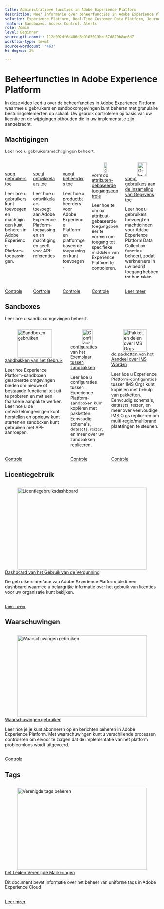 ```yaml
---
title: Administratieve functies in Adobe Experience Platform
description: Meer informatie over beheerfuncties in Adobe Experience Platform
solution: Experience Platform, Real-Time Customer Data Platform, Journey Optimizer
feature: Sandboxes, Access Control, Alerts
role: Admin
level: Beginner
source-git-commit: 112e092df6d486d8b9103013bec57d820b8ae6d7
workflow-type: tm+mt
source-wordcount: '463'
ht-degree: 2%

---
```


# Beheerfuncties in Adobe Experience Platform

In deze video leert u over de beheerfuncties in Adobe Experience Platform waarmee u gebruikers en sandboxomgevingen kunt beheren met granulaire besturingselementen op schaal. Uw gebruik controleren op basis van uw licentie en de wijzigingen bijhouden die in uw implementatie zijn aangebracht.

## Machtigingen

Leer hoe u gebruikersmachtigingen beheert.

<!-- CARDS
* add-users.md{title=Add users}
* add-developers.md{title=Add developers}
* add-product-administrators.md{title=Add administrators}
* configure-attribute-based-access-control.md
* https://experienceleague.adobe.com/en/docs/platform-learn/data-collection/users-and-permissions{title=Add users to Data Collection}
-->
<!-- START CARDS HTML - DO NOT MODIFY BY HAND -->
<div class="columns">
    <div class="column is-half-tablet is-half-desktop is-one-third-widescreen" aria-label="Add users">
        <div class="card" style="height: 100%; display: flex; flex-direction: column; height: 100%;">
            <div class="card-image">
                <figure class="image x-is-16by9">
                    <a href="add-users.md" title="Gebruikers toevoegen" target="_blank" rel="referrer">
                        <img class="is-bordered-r-small" src="https://video.tv.adobe.com/v/336081?format=jpeg&nocache=1740173302150" alt="Gebruikers toevoegen"
                             style="width: 100%; aspect-ratio: 16 / 9; object-fit: cover; overflow: hidden; display: block; margin: auto;">
                    </a>
                </figure>
            </div>
            <div class="card-content is-padded-small" style="display: flex; flex-direction: column; flex-grow: 1; justify-content: space-between;">
                <div class="top-card-content">
                    <p class="headline is-size-6 has-text-weight-bold">
                        <a href="add-users.md" target="_blank" rel="referrer" title="Gebruikers toevoegen"> voeg gebruikers </a> toe
                    </p>
                    <p class="is-size-6">Leer hoe u gebruikers kunt toevoegen en machtigingen kunt beheren in Adobe Experience Platform-toepassingen.</p>
                </div>
                <a href="add-users.md" target="_blank" rel="referrer" class="spectrum-Button spectrum-Button--outline spectrum-Button--primary spectrum-Button--sizeM" style="align-self: flex-start; margin-top: 1rem;">
                    <span class="spectrum-Button-label has-no-wrap has-text-weight-bold"> Controle </span>
                </a>
            </div>
        </div>
    </div>
    <div class="column is-half-tablet is-half-desktop is-one-third-widescreen" aria-label="Add developers">
        <div class="card" style="height: 100%; display: flex; flex-direction: column; height: 100%;">
            <div class="card-image">
                <figure class="image x-is-16by9">
                    <a href="add-developers.md" title="Ontwikkelaars toevoegen" target="_blank" rel="referrer">
                        <img class="is-bordered-r-small" src="https://video.tv.adobe.com/v/3426407?format=jpeg&nocache=1740173302176" alt="Ontwikkelaars toevoegen"
                             style="width: 100%; aspect-ratio: 16 / 9; object-fit: cover; overflow: hidden; display: block; margin: auto;">
                    </a>
                </figure>
            </div>
            <div class="card-content is-padded-small" style="display: flex; flex-direction: column; flex-grow: 1; justify-content: space-between;">
                <div class="top-card-content">
                    <p class="headline is-size-6 has-text-weight-bold">
                        <a href="add-developers.md" target="_blank" rel="referrer" title="Ontwikkelaars toevoegen"> voegt ontwikkelaars </a> toe
                    </p>
                    <p class="is-size-6">Leer hoe u ontwikkelaars toevoegt aan Adobe Experience Platform-toepassingen en machtigingen geeft voor API-referenties</p>
                </div>
                <a href="add-developers.md" target="_blank" rel="referrer" class="spectrum-Button spectrum-Button--outline spectrum-Button--primary spectrum-Button--sizeM" style="align-self: flex-start; margin-top: 1rem;">
                    <span class="spectrum-Button-label has-no-wrap has-text-weight-bold"> Controle </span>
                </a>
            </div>
        </div>
    </div>
    <div class="column is-half-tablet is-half-desktop is-one-third-widescreen" aria-label="Add administrators">
        <div class="card" style="height: 100%; display: flex; flex-direction: column; height: 100%;">
            <div class="card-image">
                <figure class="image x-is-16by9">
                    <a href="add-product-administrators.md" title="Beheerders toevoegen" target="_blank" rel="referrer">
                        <img class="is-bordered-r-small" src="https://video.tv.adobe.com/v/333860?format=jpeg&nocache=1740173302208" alt="Beheerders toevoegen"
                             style="width: 100%; aspect-ratio: 16 / 9; object-fit: cover; overflow: hidden; display: block; margin: auto;">
                    </a>
                </figure>
            </div>
            <div class="card-content is-padded-small" style="display: flex; flex-direction: column; flex-grow: 1; justify-content: space-between;">
                <div class="top-card-content">
                    <p class="headline is-size-6 has-text-weight-bold">
                        <a href="add-product-administrators.md" target="_blank" rel="referrer" title="Beheerders toevoegen"> voegt beheerders </a> toe
                    </p>
                    <p class="is-size-6">Leer hoe u productbeheerders voor Adobe Experience Platform- en platformgebaseerde toepassingen kunt toevoegen.</p>
                </div>
                <a href="add-product-administrators.md" target="_blank" rel="referrer" class="spectrum-Button spectrum-Button--outline spectrum-Button--primary spectrum-Button--sizeM" style="align-self: flex-start; margin-top: 1rem;">
                    <span class="spectrum-Button-label has-no-wrap has-text-weight-bold"> Controle </span>
                </a>
            </div>
        </div>
    </div>
    <div class="column is-half-tablet is-half-desktop is-one-third-widescreen" aria-label="Configure attribute-based access control">
        <div class="card" style="height: 100%; display: flex; flex-direction: column; height: 100%;">
            <div class="card-image">
                <figure class="image x-is-16by9">
                    <a href="configure-attribute-based-access-control.md" title="Op kenmerken gebaseerd toegangsbeheer configureren" target="_blank" rel="referrer">
                        <img class="is-bordered-r-small" src="https://video.tv.adobe.com/v/345641?format=jpeg&nocache=1740173302190" alt="Op kenmerken gebaseerd toegangsbeheer configureren"
                             style="width: 100%; aspect-ratio: 16 / 9; object-fit: cover; overflow: hidden; display: block; margin: auto;">
                    </a>
                </figure>
            </div>
            <div class="card-content is-padded-small" style="display: flex; flex-direction: column; flex-grow: 1; justify-content: space-between;">
                <div class="top-card-content">
                    <p class="headline is-size-6 has-text-weight-bold">
                        <a href="configure-attribute-based-access-control.md" target="_blank" rel="referrer" title="Op kenmerken gebaseerd toegangsbeheer configureren"> vorm op attributen-gebaseerde toegangscontrole </a>
                    </p>
                    <p class="is-size-6">Leer hoe te om op attribuut-gebaseerde toegangsbeheer te vormen om toegang tot specifieke middelen van Experience Platform te controleren.</p>
                </div>
                <a href="configure-attribute-based-access-control.md" target="_blank" rel="referrer" class="spectrum-Button spectrum-Button--outline spectrum-Button--primary spectrum-Button--sizeM" style="align-self: flex-start; margin-top: 1rem;">
                    <span class="spectrum-Button-label has-no-wrap has-text-weight-bold"> Controle </span>
                </a>
            </div>
        </div>
    </div>
    <div class="column is-half-tablet is-half-desktop is-one-third-widescreen" aria-label="Add users to Data Collection">
        <div class="card" style="height: 100%; display: flex; flex-direction: column; height: 100%;">
            <div class="card-image">
                <figure class="image x-is-16by9">
                    <a href="https://experienceleague.adobe.com/en/docs/platform-learn/data-collection/users-and-permissions" title="Gebruikers toevoegen aan gegevensverzameling" target="_blank" rel="referrer">
                        <img class="is-bordered-r-small" src="https://video.tv.adobe.com/v/28734/?format=jpeg&nocache=1740173302543" alt="Gebruikers toevoegen aan gegevensverzameling"
                             style="width: 100%; aspect-ratio: 16 / 9; object-fit: cover; overflow: hidden; display: block; margin: auto;">
                    </a>
                </figure>
            </div>
            <div class="card-content is-padded-small" style="display: flex; flex-direction: column; flex-grow: 1; justify-content: space-between;">
                <div class="top-card-content">
                    <p class="headline is-size-6 has-text-weight-bold">
                        <a href="https://experienceleague.adobe.com/en/docs/platform-learn/data-collection/users-and-permissions" target="_blank" rel="referrer" title="Gebruikers toevoegen aan gegevensverzameling"> voegt gebruikers aan de Inzameling van Gegevens toe </a>
                    </p>
                    <p class="is-size-6">Leer hoe u gebruikers toevoegt en machtigingen voor Adobe Experience Platform Data Collection-functies beheert, zodat werknemers in uw bedrijf toegang hebben tot hun taken.</p>
                </div>
                <a href="https://experienceleague.adobe.com/en/docs/platform-learn/data-collection/users-and-permissions" target="_blank" rel="referrer" class="spectrum-Button spectrum-Button--outline spectrum-Button--primary spectrum-Button--sizeM" style="align-self: flex-start; margin-top: 1rem;">
                    <span class="spectrum-Button-label has-no-wrap has-text-weight-bold"> Leer meer </span>
                </a>
            </div>
        </div>
    </div>
</div>
<!-- END CARDS HTML - DO NOT MODIFY BY HAND -->

## Sandboxes

Leer hoe u sandboxomgevingen beheert.

<!-- CARDS
* use-sandboxes.md
* copy-objects-between-sandboxes.md
* share-packages-across-orgs.md
-->
<!-- START CARDS HTML - DO NOT MODIFY BY HAND -->
<div class="columns">
    <div class="column is-half-tablet is-half-desktop is-one-third-widescreen" aria-label="Use sandboxes">
        <div class="card" style="height: 100%; display: flex; flex-direction: column; height: 100%;">
            <div class="card-image">
                <figure class="image x-is-16by9">
                    <a href="use-sandboxes.md" title="Sandboxen gebruiken" target="_blank" rel="referrer">
                        <img class="is-bordered-r-small" src="https://video.tv.adobe.com/v/29838/?format=jpeg&nocache=1740173302789" alt="Sandboxen gebruiken"
                             style="width: 100%; aspect-ratio: 16 / 9; object-fit: cover; overflow: hidden; display: block; margin: auto;">
                    </a>
                </figure>
            </div>
            <div class="card-content is-padded-small" style="display: flex; flex-direction: column; flex-grow: 1; justify-content: space-between;">
                <div class="top-card-content">
                    <p class="headline is-size-6 has-text-weight-bold">
                        <a href="use-sandboxes.md" target="_blank" rel="referrer" title="Sandboxen gebruiken"> zandbakken van het Gebruik </a>
                    </p>
                    <p class="is-size-6">Leer hoe Experience Platform-sandboxen geïsoleerde omgevingen bieden om nieuwe of bestaande functionaliteit uit te proberen en met een faalsnelle aanpak te werken. Leer hoe u de ontwikkelomgevingen kunt herstellen en opnieuw kunt starten en sandboxen kunt gebruiken met API-aanroepen.</p>
                </div>
                <a href="use-sandboxes.md" target="_blank" rel="referrer" class="spectrum-Button spectrum-Button--outline spectrum-Button--primary spectrum-Button--sizeM" style="align-self: flex-start; margin-top: 1rem;">
                    <span class="spectrum-Button-label has-no-wrap has-text-weight-bold"> Controle </span>
                </a>
            </div>
        </div>
    </div>
    <div class="column is-half-tablet is-half-desktop is-one-third-widescreen" aria-label="Copy configurations between sandboxes">
        <div class="card" style="height: 100%; display: flex; flex-direction: column; height: 100%;">
            <div class="card-image">
                <figure class="image x-is-16by9">
                    <a href="copy-objects-between-sandboxes.md" title="Configuraties kopiëren tussen sandboxen" target="_blank" rel="referrer">
                        <img class="is-bordered-r-small" src="https://video.tv.adobe.com/v/3424763/?format=jpeg&nocache=1740173302776" alt="Configuraties kopiëren tussen sandboxen"
                             style="width: 100%; aspect-ratio: 16 / 9; object-fit: cover; overflow: hidden; display: block; margin: auto;">
                    </a>
                </figure>
            </div>
            <div class="card-content is-padded-small" style="display: flex; flex-direction: column; flex-grow: 1; justify-content: space-between;">
                <div class="top-card-content">
                    <p class="headline is-size-6 has-text-weight-bold">
                        <a href="copy-objects-between-sandboxes.md" target="_blank" rel="referrer" title="Configuraties kopiëren tussen sandboxen"> configuraties van het Exemplaar tussen zandbakken </a>
                    </p>
                    <p class="is-size-6">Leer hoe u configuraties tussen Experience Platform-sandboxen kunt kopiëren met pakketten. Eenvoudig schema's, datasets, reizen, en meer over uw zandbakken repliceren.</p>
                </div>
                <a href="copy-objects-between-sandboxes.md" target="_blank" rel="referrer" class="spectrum-Button spectrum-Button--outline spectrum-Button--primary spectrum-Button--sizeM" style="align-self: flex-start; margin-top: 1rem;">
                    <span class="spectrum-Button-label has-no-wrap has-text-weight-bold"> Controle </span>
                </a>
            </div>
        </div>
    </div>
    <div class="column is-half-tablet is-half-desktop is-one-third-widescreen" aria-label="Share packages across IMS Orgs">
        <div class="card" style="height: 100%; display: flex; flex-direction: column; height: 100%;">
            <div class="card-image">
                <figure class="image x-is-16by9">
                    <a href="share-packages-across-orgs.md" title="Pakketten delen over IMS Orgs" target="_blank" rel="referrer">
                        <img class="is-bordered-r-small" src="https://video.tv.adobe.com/v/3435815/?format=jpeg&nocache=1740173302764" alt="Pakketten delen over IMS Orgs"
                             style="width: 100%; aspect-ratio: 16 / 9; object-fit: cover; overflow: hidden; display: block; margin: auto;">
                    </a>
                </figure>
            </div>
            <div class="card-content is-padded-small" style="display: flex; flex-direction: column; flex-grow: 1; justify-content: space-between;">
                <div class="top-card-content">
                    <p class="headline is-size-6 has-text-weight-bold">
                        <a href="share-packages-across-orgs.md" target="_blank" rel="referrer" title="Pakketten delen over IMS Orgs"> de pakketten van het Aandeel over IMS Worden </a>
                    </p>
                    <p class="is-size-6">Leer hoe u Experience Platform-configuraties tussen IMS Orgs kunt kopiëren met behulp van pakketten. Eenvoudig schema's, datasets, reizen, en meer over veelvoudige IMS Orgs repliceren om multi-regio/multibrand plaatsingen te steunen.</p>
                </div>
                <a href="share-packages-across-orgs.md" target="_blank" rel="referrer" class="spectrum-Button spectrum-Button--outline spectrum-Button--primary spectrum-Button--sizeM" style="align-self: flex-start; margin-top: 1rem;">
                    <span class="spectrum-Button-label has-no-wrap has-text-weight-bold"> Controle </span>
                </a>
            </div>
        </div>
    </div>
</div>
<!-- END CARDS HTML - DO NOT MODIFY BY HAND -->

## Licentiegebruik

<!-- CARDS
* https://experienceleague.adobe.com/en/docs/experience-platform/landing/license/license-usage-dashboard
-->
<!-- START CARDS HTML - DO NOT MODIFY BY HAND -->
<div class="columns">
    <div class="column is-half-tablet is-half-desktop is-one-third-widescreen" aria-label="License Usage Dashboard">
        <div class="card" style="height: 100%; display: flex; flex-direction: column; height: 100%;">
            <div class="card-image">
                <figure class="image x-is-16by9">
                    <a href="https://experienceleague.adobe.com/en/docs/experience-platform/landing/license/license-usage-dashboard" title="Licentiegebruiksdashboard" target="_blank" rel="referrer">
                        <img class="is-bordered-r-small" src="https://experienceleague.adobe.com/en/docs/experience-platform/landing/license/license-usage-dashboard./media_15ebe5d6a87c210826e7502ba8402e61caa4a8ec8.png?width=400&format=png&optimize=medium" alt="Licentiegebruiksdashboard"
                             style="width: 100%; aspect-ratio: 16 / 9; object-fit: cover; overflow: hidden; display: block; margin: auto;">
                    </a>
                </figure>
            </div>
            <div class="card-content is-padded-small" style="display: flex; flex-direction: column; flex-grow: 1; justify-content: space-between;">
                <div class="top-card-content">
                    <p class="headline is-size-6 has-text-weight-bold">
                        <a href="https://experienceleague.adobe.com/en/docs/experience-platform/landing/license/license-usage-dashboard" target="_blank" rel="referrer" title="Licentiegebruiksdashboard"> Dashboard van het Gebruik van de Vergunning </a>
                    </p>
                    <p class="is-size-6">De gebruikersinterface van Adobe Experience Platform biedt een dashboard waarmee u belangrijke informatie over het gebruik van licenties voor uw organisatie kunt bekijken.</p>
                </div>
                <a href="https://experienceleague.adobe.com/en/docs/experience-platform/landing/license/license-usage-dashboard" target="_blank" rel="referrer" class="spectrum-Button spectrum-Button--outline spectrum-Button--primary spectrum-Button--sizeM" style="align-self: flex-start; margin-top: 1rem;">
                    <span class="spectrum-Button-label has-no-wrap has-text-weight-bold"> Leer meer </span>
                </a>
            </div>
        </div>
    </div>
</div>
<!-- END CARDS HTML - DO NOT MODIFY BY HAND -->

## Waarschuwingen

<!-- CARDS
{cta = Watch}
* use-alerts.md
-->
<!-- START CARDS HTML - DO NOT MODIFY BY HAND -->
<div class="columns">
    <div class="column is-half-tablet is-half-desktop is-one-third-widescreen" aria-label="Use alerts">
        <div class="card" style="height: 100%; display: flex; flex-direction: column; height: 100%;">
            <div class="card-image">
                <figure class="image x-is-16by9">
                    <a href="use-alerts.md" title="Waarschuwingen gebruiken" target="_blank" rel="referrer">
                        <img class="is-bordered-r-small" src="https://video.tv.adobe.com/v/336218?format=jpeg&nocache=1740173305172" alt="Waarschuwingen gebruiken"
                             style="width: 100%; aspect-ratio: 16 / 9; object-fit: cover; overflow: hidden; display: block; margin: auto;">
                    </a>
                </figure>
            </div>
            <div class="card-content is-padded-small" style="display: flex; flex-direction: column; flex-grow: 1; justify-content: space-between;">
                <div class="top-card-content">
                    <p class="headline is-size-6 has-text-weight-bold">
                        <a href="use-alerts.md" target="_blank" rel="referrer" title="Waarschuwingen gebruiken">Waarschuwingen gebruiken</a>
                    </p>
                    <p class="is-size-6">Leer hoe je je kunt abonneren op en berichten beheren in Adobe Experience Platform. Met waarschuwingen kunt u verschillende processen controleren om ervoor te zorgen dat de implementatie van het platform probleemloos wordt uitgevoerd.</p>
                </div>
                <a href="use-alerts.md" target="_blank" rel="referrer" class="spectrum-Button spectrum-Button--outline spectrum-Button--primary spectrum-Button--sizeM" style="align-self: flex-start; margin-top: 1rem;">
                    <span class="spectrum-Button-label has-no-wrap has-text-weight-bold"> Controle </span>
                </a>
            </div>
        </div>
    </div>
</div>
<!-- END CARDS HTML - DO NOT MODIFY BY HAND -->

## Tags

<!-- CARDS
* https://experienceleague.adobe.com/en/docs/experience-platform/administrative-tags/ui/managing-tags
-->
<!-- START CARDS HTML - DO NOT MODIFY BY HAND -->
<div class="columns">
    <div class="column is-half-tablet is-half-desktop is-one-third-widescreen" aria-label="Managing Unified Tags">
        <div class="card" style="height: 100%; display: flex; flex-direction: column; height: 100%;">
            <div class="card-image">
                <figure class="image x-is-16by9">
                    <a href="https://experienceleague.adobe.com/en/docs/experience-platform/administrative-tags/ui/managing-tags" title="Verenigde tags beheren" target="_blank" rel="referrer">
                        <img class="is-bordered-r-small" src="https://experienceleague.adobe.com/en/docs/experience-platform/administrative-tags/ui/managing-tags./media_14b5a89a9bf89cb36a9e78864b1568e59c9d9d86b.png?width=400&format=png&optimize=medium" alt="Verenigde tags beheren"
                             style="width: 100%; aspect-ratio: 16 / 9; object-fit: cover; overflow: hidden; display: block; margin: auto;">
                    </a>
                </figure>
            </div>
            <div class="card-content is-padded-small" style="display: flex; flex-direction: column; flex-grow: 1; justify-content: space-between;">
                <div class="top-card-content">
                    <p class="headline is-size-6 has-text-weight-bold">
                        <a href="https://experienceleague.adobe.com/en/docs/experience-platform/administrative-tags/ui/managing-tags" target="_blank" rel="referrer" title="Verenigde tags beheren"> het Leiden Verenigde Markeringen </a>
                    </p>
                    <p class="is-size-6">Dit document bevat informatie over het beheer van uniforme tags in Adobe Experience Cloud</p>
                </div>
                <a href="https://experienceleague.adobe.com/en/docs/experience-platform/administrative-tags/ui/managing-tags" target="_blank" rel="referrer" class="spectrum-Button spectrum-Button--outline spectrum-Button--primary spectrum-Button--sizeM" style="align-self: flex-start; margin-top: 1rem;">
                    <span class="spectrum-Button-label has-no-wrap has-text-weight-bold"> Leer meer </span>
                </a>
            </div>
        </div>
    </div>
</div>
<!-- END CARDS HTML - DO NOT MODIFY BY HAND -->
